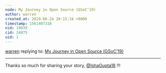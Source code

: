 ```yaml
---
node: My Journey in Open Source (GSoC’19)
author: warren
created_at: 2019-06-24 20:15:16 +0000
timestamp: 1561407316
nid: 19839
cid: 24875
uid: 1
---
```




[warren](../profile/warren) replying to: [My Journey in Open Source (GSoC’19)](../notes/IshaGupta18/06-24-2019/my-journey-in-open-source-gsoc-19)

----
Thanks so much for sharing your story, [@IshaGupta18](/profile/IshaGupta18) !!! 